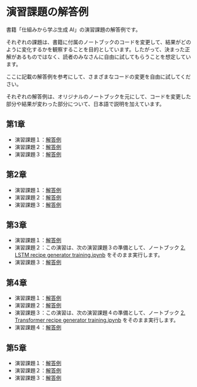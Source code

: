 # 演習課題の解答例

書籍「仕組みから学ぶ生成 AI」の演習課題の解答例です。

それぞれの課題は、書籍に付属のノートブックのコードを変更して、結果がどのように変化するかを観察することを目的としています。したがって、決まった正解があるものではなく、読者のみなさんに自由に試してもらうことを想定しています。

ここに記載の解答例を参考にして、さまざまなコードの変更を自由に試してください。

それぞれの解答例は、オリジナルのノートブックを元にして、コードを変更した部分や結果が変わった部分について、日本語で説明を加えています。

## 第1章

- 演習課題１：[解答例](https://github.com/enakai00/colab_GenAI_lecture/blob/main/Exercise/Exercise%201-1.ipynb)
- 演習課題２：[解答例](https://github.com/enakai00/colab_GenAI_lecture/blob/main/Exercise/Exercise%201-2.ipynb)
- 演習課題３：[解答例](https://github.com/enakai00/colab_GenAI_lecture/blob/main/Exercise/Exercise%201-3.ipynb)

## 第2章

- 演習課題１：[解答例](https://github.com/enakai00/colab_GenAI_lecture/blob/main/Exercise/Exercise%202-1.ipynb)
- 演習課題２：[解答例](https://github.com/enakai00/colab_GenAI_lecture/blob/main/Exercise/Exercise%202-2.ipynb)
- 演習課題３：[解答例](https://github.com/enakai00/colab_GenAI_lecture/blob/main/Exercise/Exercise%202-3.ipynb)

## 第3章

- 演習課題１：[解答例](https://github.com/enakai00/colab_GenAI_lecture/blob/main/Exercise/Exercise%203-1.ipynb)
- 演習課題２：この演習は、次の演習課題３の準備として、ノートブック [2. LSTM recipe generator training.ipynb](https://github.com/enakai00/colab_GenAI_lecture/blob/main/Part03/2.%20LSTM%20recipe%20generator%20training.ipynb) をそのまま実行します。
- 演習課題３：[解答例](https://github.com/enakai00/colab_GenAI_lecture/blob/main/Exercise/Exercise%203-3.ipynb)

## 第4章

- 演習課題１：[解答例](https://github.com/enakai00/colab_GenAI_lecture/blob/main/Exercise/Exercise%204-1.ipynb)
- 演習課題２：[解答例](https://github.com/enakai00/colab_GenAI_lecture/blob/main/Exercise/Exercise%204-2.ipynb)
- 演習課題３：この演習は、次の演習課題４の準備として、ノートブック [2. Transformer recipe generator training.ipynb](https://github.com/enakai00/colab_GenAI_lecture/blob/main/Part04/2.%20Transformer%20recipe%20generator%20training.ipynb) をそのまま実行します。
- 演習課題４：[解答例](https://github.com/enakai00/colab_GenAI_lecture/blob/main/Exercise/Exercise%204-4.ipynb)

## 第5章

- 演習課題１：[解答例](https://github.com/enakai00/colab_GenAI_lecture/blob/main/Exercise/Exercise%205-1.ipynb)
- 演習課題２：[解答例](https://github.com/enakai00/colab_GenAI_lecture/blob/main/Exercise/Exercise%205-2.ipynb)
- 演習課題３：[解答例](https://github.com/enakai00/colab_GenAI_lecture/blob/main/Exercise/Exercise%205-3.ipynb)
